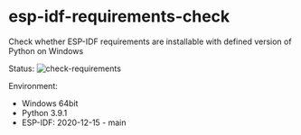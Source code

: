 # esp-idf-requirements-check
Check whether ESP-IDF requirements are installable with defined version of Python on Windows

Status: ![check-requirements](https://github.com/georgik/esp-idf-requirements-check/workflows/check-requirements/badge.svg?branch=main_py3.9)

Environment:
* Windows 64bit
* Python 3.9.1
* ESP-IDF: 2020-12-15 - main
